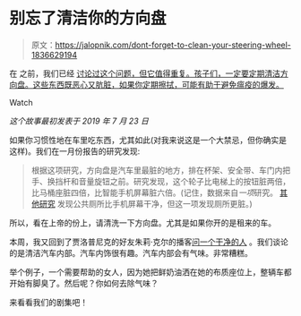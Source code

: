 # 别忘了清洁你的方向盘

> 原文：<https://jalopnik.com/dont-forget-to-clean-your-steering-wheel-1836629194>

在 之前，我们已经 [讨论过这个问题，但它值得重复。孩子们，一定要定期清洁方向盘。这些东西既恶心又肮脏，如果你定期擦拭，可能有助于避免瘟疫的爆发。](https://jalopnik.com/your-steering-wheel-is-nasty-as-hell-study-1832063111)

Watch

*这个故事最初发表于 2019 年 7 月 23 日*

如果你习惯性地在车里吃东西，尤其如此(对我来说这是一个大禁忌，但你确实是这样)。我们在一月份报告的研究发现:

> 根据这项研究，方向盘是汽车里最脏的地方，排在杯架、安全带、车门内把手、换挡杆和音量旋钮之前。研究发现，这个轮子比电梯上的按钮脏两倍，比马桶座脏四倍，比智能手机屏幕脏六倍。(记住，数据来自*一项*研究。 [其他研究](http://time.com/4908654/cell-phone-bacteria/) 发现公共厕所比手机屏幕干净，但这一项发现厕所更脏。)

所以，看在上帝的份上，请清洗一下方向盘。尤其是如果你开的是租来的车。

本周，我又回到了贾洛普尼克的好友朱莉·克尔的播客[问一个干净的人](https://play.acast.com/s/askacleanperson/6a89d2b9-ec3b-4336-84f9-21b6184e3878) 。我们谈论的是清洁汽车内部。汽车内饰很有趣。汽车内部会有气味。非常糟糕。

举个例子，一个需要帮助的女人，因为她把鲜奶油洒在她的布质座位上，整辆车都开始有脚臭了。然后呢？你如何去除气味？

来看看我们的剧集吧！